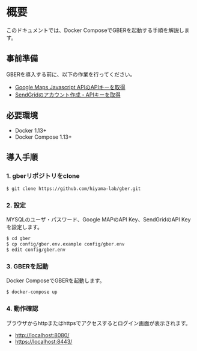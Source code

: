 # 概要

このドキュメントでは、Docker ComposeでGBERを起動する手順を解説します。

## 事前準備

GBERを導入する前に、以下の作業を行ってください。

* [Google Maps Javascript APIのAPIキーを取得](https://developers.google.com/maps/documentation/javascript/get-api-key#key)
* [SendGridのアカウント作成・APIキーを取得](https://sendgrid.kke.co.jp/plan/)

## 必要環境

* Docker 1.13+
* Docker Compose 1.13+

## 導入手順

### 1. gberリポジトリをclone

```bash
$ git clone https://github.com/hiyama-lab/gber.git
```

### 2. 設定

MYSQLのユーザ・パスワード、Google MAPのAPI Key、SendGridのAPI Keyを設定します。

```bash
$ cd gber
$ cp config/gber.env.example config/gber.env
$ edit config/gber.env
```

### 3. GBERを起動

Docker ComposeでGBERを起動します。

```bash
$ docker-compose up
```

### 4. 動作確認

ブラウザからhttpまたはhttpsでアクセスするとログイン画面が表示されます。

* <http://localhost:8080/>
* <https://localhost:8443/>

